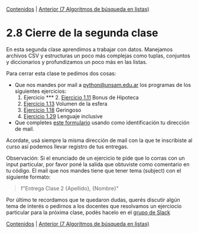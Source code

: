 [Contenidos](../Contenidos.md) \| [Anterior (7 Algoritmos de búsqueda en listas)](07_R_Busquedas.md)

# 2.8 Cierre de la segunda clase

En esta segunda clase aprendimos a trabajar con datos. Manejamos archivos CSV y estructuras un poco más complejas como tuplas, conjuntos y diccionarios y profundizamos un poco más en las listas.

Para cerrar esta clase te pedimos dos cosas:
* Que nos mandes por mail a <python@unsam.edu.ar> los programas de los siguientes ejercicios:
    1. Ejercicio ***    2. [Ejercicio 1.11](../01_Introduccion/03_Numeros.md#ejercicio-111-bonus) Bonus de Hipoteca
    3. [Ejercicio 1.13](../01_Introduccion/03_Numeros.md#ejercicio-113-el-volúmen-de-una-esfera) Volumen de la esfera
    4. [Ejercicio 1.18](../01_Introduccion/04_Strings.md#ejercicio-118-geringoso-rústico) Geringoso
    5. [Ejercicio 1.29](../01_Introduccion/05_Listas.md#ejercicio-129-traductor-al-lenguaje-inclusivo) Lenguaje inclusive
* Que completes [este formulario](link) usando como identificación tu dirección de mail.
 

Acordate, usá siempre la misma dirección de mail con la que te inscribiste al curso así podemos llevar registro de tus entregas.

Observación: Si el enunciado de un ejercicio te pide que lo corras con un input particular, por favor poné la salida que obtuviste como comentario en tu código. El mail que nos mandes tiene que tener tema (subject) con el siguiente formato: 
> f"Entrega Clase 2 {Apellido}, {Nombre}" 

Por último te recordamos que te quedaron dudas, querés discutir algún tema de interés o pedirnos a los docentes que resolvamos un ejerciocio particular para la próxima clase, podés hacelo en el [grupo de Slack](../Slack.md)


[Contenidos](../Contenidos.md) \| [Anterior (7 Algoritmos de búsqueda en listas)](07_R_Busquedas.md)


